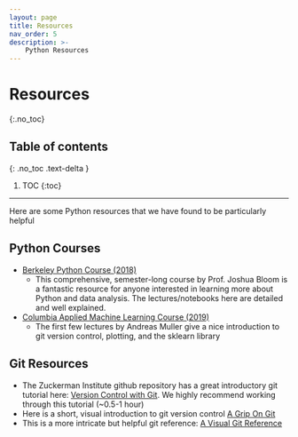 ```yaml
---
layout: page
title: Resources
nav_order: 5
description: >-
    Python Resources
---
```


# Resources
{:.no_toc}

## Table of contents
{: .no_toc .text-delta }

1. TOC
{:toc}

---

Here are some Python resources that we have found to be particularly helpful

## Python Courses

* [Berkeley Python Course (2018)](https://github.com/profjsb/python-seminar/tree/master/DataFiles_and_Notebooks)
  * This comprehensive, semester-long course by Prof. Joshua Bloom is a fantastic resource for anyone interested in learning more about Python and data analysis. The lectures/notebooks here are detailed and well explained.
* [Columbia Applied Machine Learning Course (2019)](http://www.cs.columbia.edu/~amueller/comsw4995s19/schedule/)
  * The first few lectures by Andreas Muller give a nice introduction to git version control, plotting, and the sklearn library

## Git Resources

* The Zuckerman Institute github repository has a great introductory git tutorial here: [Version Control with Git](https://zuckermanbrain.github.io/git-novice/). We highly recommend working through this tutorial (~0.5-1 hour)
* Here is a short, visual introduction to git version control [A Grip On Git](https://agripongit.vincenttunru.com/)
* This is a more intricate but helpful git reference: [A Visual Git Reference](https://marklodato.github.io/visual-git-guide/index-en.html)
